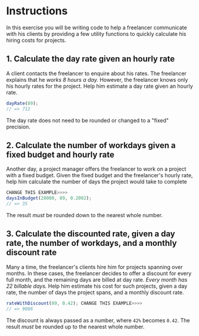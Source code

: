 # Instructions

In this exercise you will be writing code to help a freelancer communicate with his clients by providing a few utility functions to quickly calculate his hiring costs for projects.

## 1. Calculate the day rate given an hourly rate

A client contacts the freelancer to enquire about his rates.
The freelancer explains that he _works 8 hours a day._
However, the freelancer knows only his hourly rates for the project.
Help him estimate a day rate given an hourly rate.

```javascript
dayRate(89);
// => 712
```

The day rate does not need to be rounded or changed to a "fixed" precision.

## 2. Calculate the number of workdays given a fixed budget and hourly rate

Another day, a project manager offers the freelancer to work on a project with a fixed budget.
Given the fixed budget and the freelancer's hourly rate, help him calculate the number of days the project would take to complete

```javascript
CHANGE THIS EXAMPLE>>>>
daysInBudget(20000, 89, 0.2002);    
// => 35
```

The result _must_ be rounded down to the nearest whole number.

## 3. Calculate the discounted rate, given a day rate, the number of workdays, and a monthly discount rate

Many a time, the freelancer's clients hire him for projects spanning over months.
In these cases, the freelancer decides to offer a discount for every full month, and the remaining days are billed at day rate.
_Every month has 22 billable days._
Help him estimate his cost for such projects, given a day rate, the number of days the project spans, and a monthly discount rate.

```javascript
rateWithDiscount(89, 0.42); CHANGE THIS EXAMPLE>>>>
// => 9086
```

The discount is always passed as a number, where `42%` becomes `0.42`. The result _must_ be rounded up to the nearest whole number.
